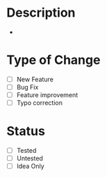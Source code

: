 # Description
-

# Type of Change
- [ ] New Feature
- [ ] Bug Fix
- [ ] Feature improvement
- [ ] Typo correction

# Status
- [ ] Tested
- [ ] Untested
- [ ] Idea Only
